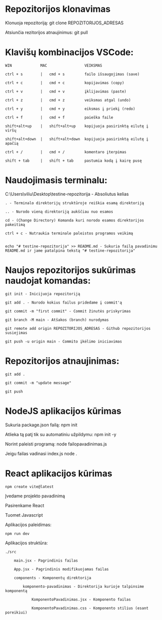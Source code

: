 
# Repozitorijos klonavimas

Klonuoja repozitoriją:
    git clone REPOZITORIJOS_ADRESAS

Atsiunčia rezitorijos atnaujinimus:
    git pull 

# Klavišų kombinacijos VSCode:

    WIN             MAC                 VEIKSMAS  

    ctrl + s        |   cmd + s         failo išsaugojimas (save) 

    ctrl + c        |   cmd + c         kopijavimas (copy)

    ctrl + v        |   cmd + v         įklijavimas (paste)

    ctrl + z        |   cmd + z         veiksmas atgal (undo)

    ctrl + y        |   cmd + y         eiksmas į priekį (redo)

    ctrl + f        |   cmd + f         paieška faile

    shift+alt+up    |   shift+alt+up    kopijuoja pasirinktą eilutę į viršų

    shift+alt+down  |   shift+alt+down  kopijuoja pasirinktą eilutę į apačią

    ctrl + /        |   cmd + /         komentaro įterpimas

    shift + tab     |   shift + tab     pastumia kodą į kairę pusę

# Naudojimasis terminalu:

  

C:\Users\viliu\Desktop\testine-repozitorija - Absoliutus kelias

    . - Terminalo direktorijų struktūroje reiškia esamą direktoriją

    .. - Nurodo vieną direktoriją aukščiau nuo esamos

    cd - (Change Directory) Komanda kuri norodo esamos direktorijos pakeitimą

    ctrl + c - Nutraukia terminale paleistos programos veikimą
  

    echo "# testine-repozitorija" >> README.md - Sukuria failą pavadinimu README.md ir jame patalpina tekstą "# testine-repozitorija"

  

# Naujos repozitorijos sukūrimas naudojat komandas:

    git init - Inicijuoja repozitoriją

    git add . - Nurodo kokius failus pridedame į commit'ą

    git commit -m "first commit" - Commit žinutės priskyrimas

    git branch -M main - Atšakos (branch) nurodymas

    git remote add origin REPOZITORIJOS_ADRESAS - Github repozitorijos susiejimas

    git push -u origin main - Commito įkėlimo iniciavimas

  

# Repozitorijos atnaujinimas:

  

    git add .

    git commit -m "update message"

    git push

# NodeJS aplikacijos kūrimas
Sukuria package.json failą:
    npm init 

Atlieka tą patį tik su automatiniu užpildymu:
    npm init -y 

Norint paleisti programą:
    node failopavadinimas.js  

Jeigu failas vadinasi index.js
    node .

# React aplikacijos kūrimas
    npm create vite@latest

Įvedame projekto pavadinimą

Pasirenkame React

Tuomet Javascript

Aplikacijos paleidimas:

    npm run dev

Aplikacijos struktūra:

    ./src

        main.jsx - Pagrindinis failas

        App.jsx - Pagrindinis modifikuojamas failas

        components - Komponentų direktorija

            komponento-pavadinimas - Direktorija kurioje talpinsime komponentą

                KomponentoPavadinimas.jsx - Komponento failas

                KomponentoPavadinimas.css - Komponento stilius (esant poreikiui)
